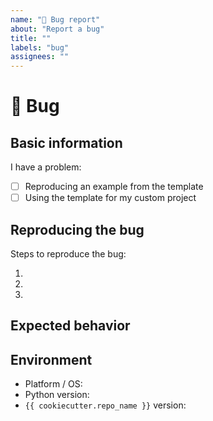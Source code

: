 ```yaml
---
name: "🐛 Bug report"
about: "Report a bug"
title: ""
labels: "bug"
assignees: ""
---
```


# 🐛 Bug

## Basic information

I have a problem:

- [ ] Reproducing an example from the template
- [ ] Using the template for my custom project

## Reproducing the bug

<!-- Describe the steps the project maintainers can use to reproduce the
unexpected behavior. Please use code tags to format your code and avoid using
screenshots. -->

Steps to reproduce the bug:

1.
2.
3.

## Expected behavior

<!-- Describe what you would have expected to happen -->

## Environment

- Platform / OS:
- Python version:
- `{{ cookiecutter.repo_name }}` version:
